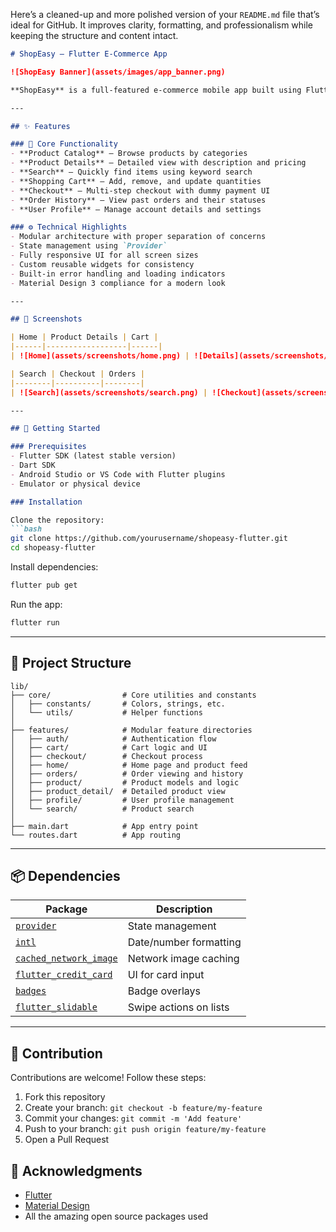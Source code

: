 Here’s a cleaned-up and more polished version of your `README.md` file that’s ideal for GitHub. It improves clarity, formatting, and professionalism while keeping the structure and content intact.

````markdown
# ShopEasy – Flutter E-Commerce App

![ShopEasy Banner](assets/images/app_banner.png)

**ShopEasy** is a full-featured e-commerce mobile app built using Flutter. It serves as a modern, portfolio-worthy example of mobile app development with clean architecture, state management, and a smooth user experience.

---

## ✨ Features

### 🛒 Core Functionality
- **Product Catalog** – Browse products by categories
- **Product Details** – Detailed view with description and pricing
- **Search** – Quickly find items using keyword search
- **Shopping Cart** – Add, remove, and update quantities
- **Checkout** – Multi-step checkout with dummy payment UI
- **Order History** – View past orders and their statuses
- **User Profile** – Manage account details and settings

### ⚙️ Technical Highlights
- Modular architecture with proper separation of concerns
- State management using `Provider`
- Fully responsive UI for all screen sizes
- Custom reusable widgets for consistency
- Built-in error handling and loading indicators
- Material Design 3 compliance for a modern look

---

## 📸 Screenshots

| Home | Product Details | Cart |
|------|------------------|------|
| ![Home](assets/screenshots/home.png) | ![Details](assets/screenshots/product_detail.png) | ![Cart](assets/screenshots/cart.png) |

| Search | Checkout | Orders |
|--------|----------|--------|
| ![Search](assets/screenshots/search.png) | ![Checkout](assets/screenshots/checkout.png) | ![Orders](assets/screenshots/orders.png) |

---

## 🚀 Getting Started

### Prerequisites
- Flutter SDK (latest stable version)
- Dart SDK
- Android Studio or VS Code with Flutter plugins
- Emulator or physical device

### Installation

Clone the repository:
```bash
git clone https://github.com/yourusername/shopeasy-flutter.git
cd shopeasy-flutter
````

Install dependencies:

```bash
flutter pub get
```

Run the app:

```bash
flutter run
```

---

## 📁 Project Structure

```
lib/
├── core/                # Core utilities and constants
│   ├── constants/       # Colors, strings, etc.
│   └── utils/           # Helper functions
│
├── features/            # Modular feature directories
│   ├── auth/            # Authentication flow
│   ├── cart/            # Cart logic and UI
│   ├── checkout/        # Checkout process
│   ├── home/            # Home page and product feed
│   ├── orders/          # Order viewing and history
│   ├── product/         # Product models and logic
│   ├── product_detail/  # Detailed product view
│   ├── profile/         # User profile management
│   └── search/          # Product search
│
├── main.dart            # App entry point
└── routes.dart          # App routing
```

---

## 📦 Dependencies

| Package                                                                 | Description            |
| ----------------------------------------------------------------------- | ---------------------- |
| [`provider`](https://pub.dev/packages/provider)                         | State management       |
| [`intl`](https://pub.dev/packages/intl)                                 | Date/number formatting |
| [`cached_network_image`](https://pub.dev/packages/cached_network_image) | Network image caching  |
| [`flutter_credit_card`](https://pub.dev/packages/flutter_credit_card)   | UI for card input      |
| [`badges`](https://pub.dev/packages/badges)                             | Badge overlays         |
| [`flutter_slidable`](https://pub.dev/packages/flutter_slidable)         | Swipe actions on lists |

---

## 🤝 Contribution

Contributions are welcome! Follow these steps:

1. Fork this repository
2. Create your branch: `git checkout -b feature/my-feature`
3. Commit your changes: `git commit -m 'Add feature'`
4. Push to your branch: `git push origin feature/my-feature`
5. Open a Pull Request


## 🙏 Acknowledgments

* [Flutter](https://flutter.dev)
* [Material Design](https://material.io)
* All the amazing open source packages used

```
